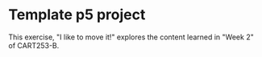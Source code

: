 # Template p5 project

This exercise, "I like to move it!" explores the content learned in "Week 2" of CART253-B.
